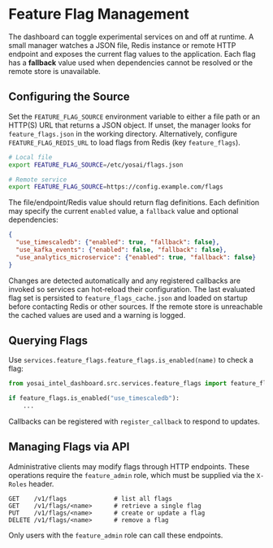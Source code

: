 # Feature Flag Management

The dashboard can toggle experimental services on and off at runtime. A
small manager watches a JSON file, Redis instance or remote HTTP
endpoint and exposes the current flag values to the application. Each
flag has a **fallback** value used when dependencies cannot be resolved
or the remote store is unavailable.

## Configuring the Source

Set the `FEATURE_FLAG_SOURCE` environment variable to either a file path
or an HTTP(S) URL that returns a JSON object. If unset, the manager
looks for `feature_flags.json` in the working directory. Alternatively,
configure `FEATURE_FLAG_REDIS_URL` to load flags from Redis (key
`feature_flags`).

```bash
# Local file
export FEATURE_FLAG_SOURCE=/etc/yosai/flags.json

# Remote service
export FEATURE_FLAG_SOURCE=https://config.example.com/flags
```

The file/endpoint/Redis value should return flag definitions. Each
definition may specify the current `enabled` value, a `fallback` value
and optional dependencies:

```json
{
  "use_timescaledb": {"enabled": true, "fallback": false},
  "use_kafka_events": {"enabled": false, "fallback": false},
  "use_analytics_microservice": {"enabled": true, "fallback": false}
}
```

Changes are detected automatically and any registered callbacks are
invoked so services can hot‑reload their configuration. The last
evaluated flag set is persisted to `feature_flags_cache.json` and loaded
on startup before contacting Redis or other sources. If the remote store
is unreachable the cached values are used and a warning is logged.

## Querying Flags

Use `services.feature_flags.feature_flags.is_enabled(name)` to check a
flag:

```python
from yosai_intel_dashboard.src.services.feature_flags import feature_flags

if feature_flags.is_enabled("use_timescaledb"):
    ...
```

Callbacks can be registered with `register_callback` to respond to
updates.

## Managing Flags via API

Administrative clients may modify flags through HTTP endpoints. These
operations require the `feature_admin` role, which must be supplied via
the `X-Roles` header.

```
GET    /v1/flags             # list all flags
GET    /v1/flags/<name>      # retrieve a single flag
PUT    /v1/flags/<name>      # create or update a flag
DELETE /v1/flags/<name>      # remove a flag
```

Only users with the `feature_admin` role can call these endpoints.

